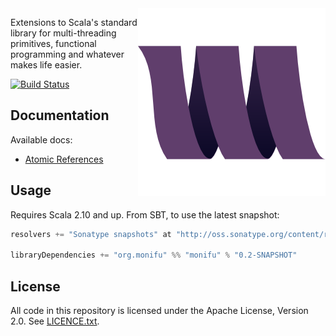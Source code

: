 <img src="docs/assets/monifu-300.png" style="float: right;" />

Extensions to Scala's standard library for multi-threading primitives, functional programming and whatever makes life easier.

[![Build Status](https://travis-ci.org/monifu/monifu.png?branch=master)](https://travis-ci.org/monifu/monifu)

## Documentation

Available docs:

* [Atomic References](docs/atomic.md)

## Usage

Requires Scala 2.10 and up. From SBT, to use the latest snapshot:

```scala
resolvers += "Sonatype snapshots" at "http://oss.sonatype.org/content/repositories/snapshots/"

libraryDependencies += "org.monifu" %% "monifu" % "0.2-SNAPSHOT"
```

## License

All code in this repository is licensed under the Apache License, Version 2.0.
See [LICENCE.txt](./LICENSE.txt).